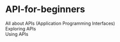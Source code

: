 # API-for-beginners
All about APIs (Application Programming Interfaces)<br>
Exploring APIs<br>
Using APIs
